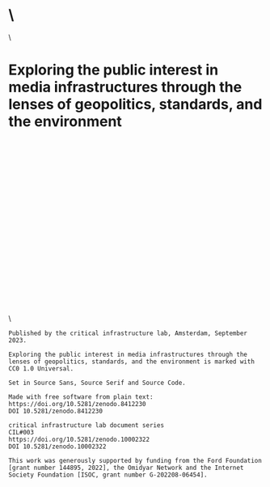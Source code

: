 # \ 

\

# Exploring the public interest in media infrastructures through the lenses of geopolitics, standards, and the environment

<div style="margin-top: +26em">
\ 

    Published by the critical infrastructure lab, Amsterdam, September 2023.

    Exploring the public interest in media infrastructures through the lenses of geopolitics, standards, and the environment is marked with CC0 1.0 Universal.

    Set in Source Sans, Source Serif and Source Code.
    
    Made with free software from plain text:
    https://doi.org/10.5281/zenodo.8412230
    DOI 10.5281/zenodo.8412230
    
    critical infrastructure lab document series
    CIL#003
    https://doi.org/10.5281/zenodo.10002322 
    DOI 10.5281/zenodo.10002322 

    This work was generously supported by funding from the Ford Foundation [grant number 144895, 2022], the Omidyar Network and the Internet Society Foundation [ISOC, grant number G-202208-06454].

</div>
